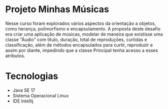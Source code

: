 # Projeto Minhas Músicas

Nesse curso foram explorados vários aspectos da orientação a objetos, como herança, polimorfismo e encapsulamento. 
A proposta deste desafio era criar uma aplicação de músicas, modelar de maneira que existisse uma classe "Áudio" 
com título, duração, total de reproduções, curtidas e classificação, além de métodos encapsulados para curtir, reproduzir 
e assim por diante, impedindo que a classe Principal tenha acesso a esses atributos.

# Tecnologias
- Java SE 17
- Sistema Operacional Linux
- IDE Intellij
